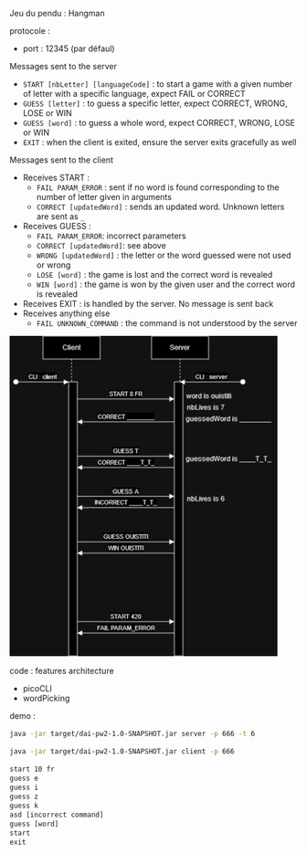 Jeu du pendu : Hangman

protocole : 
- port : 12345 (par défaul)

Messages sent to the server

- `START [nbLetter] [languageCode]` : to start a game with a given
  number of letter with a specific language, expect FAIL or CORRECT
- `GUESS [letter]` : to guess a specific letter, expect CORRECT, WRONG,
  LOSE or WIN
- `GUESS [word]` : to guess a whole word, expect CORRECT, WRONG, LOSE or
  WIN
- `EXIT` : when the client is exited, ensure the server exits gracefully
  as well

Messages sent to the client

- Receives START :
    - `FAIL PARAM_ERROR` : sent if no word is found corresponding to the
      number of letter given in arguments
    - `CORRECT [updatedWord]` : sends an updated word. Unknown letters
      are sent as `_`
- Receives GUESS :
    - `FAIL PARAM_ERROR`: incorrect parameters
    - `CORRECT [updatedWord]`: see above
    - `WRONG [updatedWord]` : the letter or the word guessed were not
      used or wrong
    - `LOSE [word]` : the game is lost and the correct word is revealed
    - `WIN [word]` : the game is won by the given user and the correct
      word is revealed
- Receives EXIT : is handled by the server. No message is sent back
- Receives anything else
    - `FAIL UNKNOWN_COMMAND` : the command is not understood by the server


![Sequence.png](files%2FSequence.png)

code : features architecture
- picoCLI
- wordPicking

demo :

```bash
java -jar target/dai-pw2-1.0-SNAPSHOT.jar server -p 666 -t 6
```

```bash
java -jar target/dai-pw2-1.0-SNAPSHOT.jar client -p 666
```

```
start 10 fr
guess e
guess i
guess z
guess k
asd [incorrect command]
guess [word]
start
exit
```
